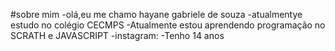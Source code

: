 #sobre mim
-olá,eu me chamo hayane gabriele de souza
-atualmentye estudo no colégio CECMPS
-Atualmente estou aprendendo programação no SCRATH e JAVASCRIPT
-instagram:
-Tenho 14 anos
